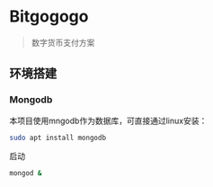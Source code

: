 # Bitgogogo

> 数字货币支付方案

## 环境搭建

### Mongodb

本项目使用mngodb作为数据库，可直接通过linux安装：

```bash
sudo apt install mongodb
```
启动
```bash
mongod &
```
